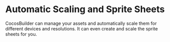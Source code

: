 # Automatic Scaling and Sprite Sheets
CocosBuilder can manage your assets and automatically scale them for different devices and resolutions. It can even create and scale the sprite sheets for you.
